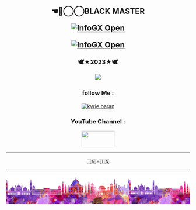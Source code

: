 <h2 align="center">☚✮⃝⃝BLACK MASTER
<p>


<p class="p-lis">
        <a href="https://github.com/alvinbaby/AIRAVAT-PRO" target="_blank" class="toolsp">
            <img title="InfoGX" src="https://github-readme-stats.vercel.app/api/pin/?username=alvinbaby&repo=AIRAVAT-PRO&theme=dark">
        </a>
        <a class="but" href="https://github.com/alvinbaby/AIRAVAT-PRO" target="_blank">
            Open
        </a>
<p class="p-lis">
        <a href="https://github.com/alvinbaby/JINNRAT" target="_blank" class="toolsp">
            <img title="InfoGX" src="https://github-readme-stats.vercel.app/api/pin/?username=alvinbaby&repo=JINNRAT&theme=dark">
        </a>
        <a class="but" href="https://github.com/alvinbaby/JINNRAT" target="_blank">
            Open
        </a>
    </div>


<h3 align="center">🕊️★2023★🕊️</h4> 
</p>
</p>
<div align="center">
  <img src=https://www.linkpicture.com/q/PicsArt_03-12-10.51.40.png>


<h3 align="center">follow Me :</h3>
<p align="center">
<a href="https://instagram.com/Mikhail.x2?utm_medium=copy_link" target="blank"><img align="center" src="https://cdn.jsdelivr.net/npm/simple-icons@3.0.1/icons/instagram.svg" alt="kyrie.baran" height="50" width="60" /></a>
</p>

<h3 align="center">YouTube Channel :</h4>
<p align="center">
<a href="https://www.youtube.com/@0Tech-Bro" target="blank"><img align="center" src="https://upload.wikimedia.org/wikipedia/commons/thumb/e/e1/Logo_of_YouTube_%282015-2017%29.svg/1200px-Logo_of_YouTube_%282015-2017%29.svg.png" height="45" width="90" /></a>
</p>

--------
🇮🇳⚔️🇮🇳

<!--
**alvinbaby/alvinbaby** is a ✨ _special_ ✨ repository because its `README.md` (this file) appears on your GitHub profile.

Here are some ideas to get you started:

- 🔭 I’m currently working on ...
- 🌱 I’m currently learning ...
- 👯 I’m looking to collaborate on ...
- 🤔 I’m looking for help with ...
- 💬 Ask me about ...
- 📫 How to reach me: ...
- 😄 Pronouns: ...
- ⚡ Fun fact: ...
-->
---- 

<div align="center">
  <img src=12.png>
<p>

